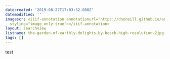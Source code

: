 ```yaml
---
datecreated: '2019-08-27T17:03:52.080Z'
datemodified: ''
imagescr: <iiif-annotation annotationurl="https://dnoneill.github.io/annotate/annotations/aabea29e-c8ec-11e9-829b-2e4c2b79c3b3.json"
  styling="image_only:true"></iiif-annotation>
layout: searchview
listname: the-garden-of-earthly-delights-by-bosch-high-resolution-2jpg-list.json
tags: []
---
```

test